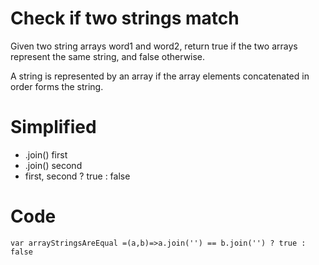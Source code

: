 # Check if two strings match
Given two string arrays word1 and word2, return true if the two arrays represent the same string, and false otherwise.

A string is represented by an array if the array elements concatenated in order forms the string.


# Simplified
- .join() first
- .join() second
- first, second ? true : false

# Code

```
var arrayStringsAreEqual =(a,b)=>a.join('') == b.join('') ? true : false
```